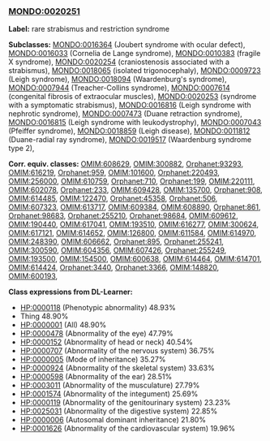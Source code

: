 
### [MONDO:0020251](http://purl.obolibrary.org/obo/MONDO_0020251)
**Label:** rare strabismus and restriction syndrome

**Subclasses:** [MONDO:0016364](http://purl.obolibrary.org/obo/MONDO_0016364) (Joubert syndrome with ocular defect), [MONDO:0016033](http://purl.obolibrary.org/obo/MONDO_0016033) (Cornelia de Lange syndrome), [MONDO:0010383](http://purl.obolibrary.org/obo/MONDO_0010383) (fragile X syndrome), [MONDO:0020254](http://purl.obolibrary.org/obo/MONDO_0020254) (craniostenosis associated with a strabismus), [MONDO:0018065](http://purl.obolibrary.org/obo/MONDO_0018065) (isolated trigonocephaly), [MONDO:0009723](http://purl.obolibrary.org/obo/MONDO_0009723) (Leigh syndrome), [MONDO:0018094](http://purl.obolibrary.org/obo/MONDO_0018094) (Waardenburg's syndrome), [MONDO:0007944](http://purl.obolibrary.org/obo/MONDO_0007944) (Treacher-Collins syndrome), [MONDO:0007614](http://purl.obolibrary.org/obo/MONDO_0007614) (congenital fibrosis of extraocular muscles), [MONDO:0020253](http://purl.obolibrary.org/obo/MONDO_0020253) (syndrome with a symptomatic strabismus), [MONDO:0016816](http://purl.obolibrary.org/obo/MONDO_0016816) (Leigh syndrome with nephrotic syndrome), [MONDO:0007473](http://purl.obolibrary.org/obo/MONDO_0007473) (Duane retraction syndrome), [MONDO:0016815](http://purl.obolibrary.org/obo/MONDO_0016815) (Leigh syndrome with leukodystrophy), [MONDO:0007043](http://purl.obolibrary.org/obo/MONDO_0007043) (Pfeiffer syndrome), [MONDO:0018859](http://purl.obolibrary.org/obo/MONDO_0018859) (Leigh disease), [MONDO:0011812](http://purl.obolibrary.org/obo/MONDO_0011812) (Duane-radial ray syndrome), [MONDO:0019517](http://purl.obolibrary.org/obo/MONDO_0019517) (Waardenburg syndrome type 2), 

**Corr. equiv. classes:** [OMIM:608629](http://purl.obolibrary.org/obo/OMIM_608629), [OMIM:300882](http://purl.obolibrary.org/obo/OMIM_300882), [Orphanet:93293](http://www.orpha.net/ORDO/Orphanet_93293), [OMIM:616219](http://purl.obolibrary.org/obo/OMIM_616219), [Orphanet:959](http://www.orpha.net/ORDO/Orphanet_959), [OMIM:101600](http://purl.obolibrary.org/obo/OMIM_101600), [Orphanet:220493](http://www.orpha.net/ORDO/Orphanet_220493), [OMIM:256000](http://purl.obolibrary.org/obo/OMIM_256000), [OMIM:610759](http://purl.obolibrary.org/obo/OMIM_610759), [Orphanet:710](http://www.orpha.net/ORDO/Orphanet_710), [Orphanet:199](http://www.orpha.net/ORDO/Orphanet_199), [OMIM:220111](http://purl.obolibrary.org/obo/OMIM_220111), [OMIM:602078](http://purl.obolibrary.org/obo/OMIM_602078), [Orphanet:233](http://www.orpha.net/ORDO/Orphanet_233), [OMIM:609428](http://purl.obolibrary.org/obo/OMIM_609428), [OMIM:135700](http://purl.obolibrary.org/obo/OMIM_135700), [Orphanet:908](http://www.orpha.net/ORDO/Orphanet_908), [OMIM:614485](http://purl.obolibrary.org/obo/OMIM_614485), [OMIM:122470](http://purl.obolibrary.org/obo/OMIM_122470), [Orphanet:45358](http://www.orpha.net/ORDO/Orphanet_45358), [Orphanet:506](http://www.orpha.net/ORDO/Orphanet_506), [OMIM:607323](http://purl.obolibrary.org/obo/OMIM_607323), [OMIM:613717](http://purl.obolibrary.org/obo/OMIM_613717), [OMIM:609384](http://purl.obolibrary.org/obo/OMIM_609384), [OMIM:608890](http://purl.obolibrary.org/obo/OMIM_608890), [Orphanet:861](http://www.orpha.net/ORDO/Orphanet_861), [Orphanet:98683](http://www.orpha.net/ORDO/Orphanet_98683), [Orphanet:255210](http://www.orpha.net/ORDO/Orphanet_255210), [Orphanet:98684](http://www.orpha.net/ORDO/Orphanet_98684), [OMIM:609612](http://purl.obolibrary.org/obo/OMIM_609612), [OMIM:190440](http://purl.obolibrary.org/obo/OMIM_190440), [OMIM:617041](http://purl.obolibrary.org/obo/OMIM_617041), [OMIM:193510](http://purl.obolibrary.org/obo/OMIM_193510), [OMIM:616277](http://purl.obolibrary.org/obo/OMIM_616277), [OMIM:300624](http://purl.obolibrary.org/obo/OMIM_300624), [OMIM:617121](http://purl.obolibrary.org/obo/OMIM_617121), [OMIM:614652](http://purl.obolibrary.org/obo/OMIM_614652), [OMIM:126800](http://purl.obolibrary.org/obo/OMIM_126800), [OMIM:611584](http://purl.obolibrary.org/obo/OMIM_611584), [OMIM:614970](http://purl.obolibrary.org/obo/OMIM_614970), [OMIM:248390](http://purl.obolibrary.org/obo/OMIM_248390), [OMIM:606662](http://purl.obolibrary.org/obo/OMIM_606662), [Orphanet:895](http://www.orpha.net/ORDO/Orphanet_895), [Orphanet:255241](http://www.orpha.net/ORDO/Orphanet_255241), [OMIM:300590](http://purl.obolibrary.org/obo/OMIM_300590), [OMIM:604356](http://purl.obolibrary.org/obo/OMIM_604356), [OMIM:607426](http://purl.obolibrary.org/obo/OMIM_607426), [Orphanet:255249](http://www.orpha.net/ORDO/Orphanet_255249), [OMIM:193500](http://purl.obolibrary.org/obo/OMIM_193500), [OMIM:154500](http://purl.obolibrary.org/obo/OMIM_154500), [OMIM:600638](http://purl.obolibrary.org/obo/OMIM_600638), [OMIM:614464](http://purl.obolibrary.org/obo/OMIM_614464), [OMIM:614701](http://purl.obolibrary.org/obo/OMIM_614701), [OMIM:614424](http://purl.obolibrary.org/obo/OMIM_614424), [Orphanet:3440](http://www.orpha.net/ORDO/Orphanet_3440), [Orphanet:3366](http://www.orpha.net/ORDO/Orphanet_3366), [OMIM:148820](http://purl.obolibrary.org/obo/OMIM_148820), [OMIM:600193](http://purl.obolibrary.org/obo/OMIM_600193), 

**Class expressions from DL-Learner:**

- [HP:0000118](http://purl.obolibrary.org/obo/HP_0000118) (Phenotypic abnormality) 48.93%
- Thing 48.90%
- [HP:0000001](http://purl.obolibrary.org/obo/HP_0000001) (All) 48.90%
- [HP:0000478](http://purl.obolibrary.org/obo/HP_0000478) (Abnormality of the eye) 47.79%
- [HP:0000152](http://purl.obolibrary.org/obo/HP_0000152) (Abnormality of head or neck) 40.54%
- [HP:0000707](http://purl.obolibrary.org/obo/HP_0000707) (Abnormality of the nervous system) 36.75%
- [HP:0000005](http://purl.obolibrary.org/obo/HP_0000005) (Mode of inheritance) 35.27%
- [HP:0000924](http://purl.obolibrary.org/obo/HP_0000924) (Abnormality of the skeletal system) 33.63%
- [HP:0000598](http://purl.obolibrary.org/obo/HP_0000598) (Abnormality of the ear) 28.51%
- [HP:0003011](http://purl.obolibrary.org/obo/HP_0003011) (Abnormality of the musculature) 27.79%
- [HP:0001574](http://purl.obolibrary.org/obo/HP_0001574) (Abnormality of the integument) 25.69%
- [HP:0000119](http://purl.obolibrary.org/obo/HP_0000119) (Abnormality of the genitourinary system) 23.23%
- [HP:0025031](http://purl.obolibrary.org/obo/HP_0025031) (Abnormality of the digestive system) 22.85%
- [HP:0000006](http://purl.obolibrary.org/obo/HP_0000006) (Autosomal dominant inheritance) 21.80%
- [HP:0001626](http://purl.obolibrary.org/obo/HP_0001626) (Abnormality of the cardiovascular system) 19.96%


